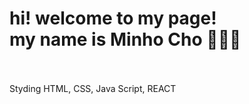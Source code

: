 
<h1> hi! welcome to my page!<br>
my name is Minho Cho 🧑🏻‍💻 </h1><br>
<br>
Styding HTML, CSS, Java Script, REACT


